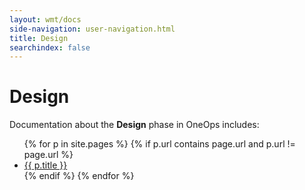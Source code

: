 ```yaml
---
layout: wmt/docs
side-navigation: user-navigation.html
title: Design
searchindex: false
---
```


# Design

Documentation about the __Design__ phase in OneOps includes:

<ul>
{% for p in site.pages %}
{% if p.url contains page.url and p.url != page.url %}
  <li><a href="{{ p.url }}">{{ p.title }}</a></li>
{% endif %}
{% endfor %}
</ul>
